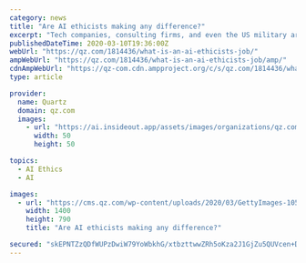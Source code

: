 ```yaml
---
category: news
title: "Are AI ethicists making any difference?"
excerpt: "Tech companies, consulting firms, and even the US military are rushing to add ethics boards and hire “AI ethicists.” They’re asking them to think about everything from bias and fairness to the circumstances under which it is acceptable to use autonomous weapons. It’s a welcome acknowledgment of the harm AI can do. But many people are ..."
publishedDateTime: 2020-03-10T19:36:00Z
webUrl: "https://qz.com/1814436/what-is-an-ai-ethicists-job/"
ampWebUrl: "https://qz.com/1814436/what-is-an-ai-ethicists-job/amp/"
cdnAmpWebUrl: "https://qz-com.cdn.ampproject.org/c/s/qz.com/1814436/what-is-an-ai-ethicists-job/amp/"
type: article

provider:
  name: Quartz
  domain: qz.com
  images:
    - url: "https://ai.insideout.app/assets/images/organizations/qz.com-50x50.jpg"
      width: 50
      height: 50

topics:
  - AI Ethics
  - AI

images:
  - url: "https://cms.qz.com/wp-content/uploads/2020/03/GettyImages-1056547320-e1583669963557.jpg?quality=75&strip=all&w=1400"
    width: 1400
    height: 790
    title: "Are AI ethicists making any difference?"

secured: "skEPNTZzQDfWUPzDwiW79YoWbkhG/xtbzttwwZRh5oKza2J1GjZu5QUVcen+DjjapsNw+86ewyV4O/YIO8sQycvmKyi/Hmeyl9IerNtQKLA9eY3E1h1xUOSgul3jZkESbsyj9/3FY+sI8EHRBmher7MstRlXgIXfFdaPdNbzEQf9c3DLdNwpZ8J+WUnWtrEqkui6E/AQIPyzHs2JyiHRupAYvXM+IQnmrl5+3eEbAhNQ+ZagR51nOELN64a3iGiJDCQ6gic8ZK7Lts1v69Zshy8iZ4il26Be+1BhuLyQGG9NoX/U2ng+37o8+0g2C3dK;9My/H5XgXaHM0aO+nTLVSA=="
---
```


